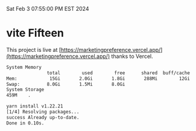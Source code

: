 Sat Feb  3 07:55:00 PM EST 2024

# vite Fifteen


This project is live at [https://marketingpreference.vercel.app/](https://marketingpreference.vercel.app/) thanks to Vercel.

```bash
System Memory
               total        used        free      shared  buff/cache   available
Mem:            15Gi       2.0Gi       1.8Gi       288Mi        12Gi        13Gi
Swap:          8.0Gi       1.5Mi       8.0Gi
System Storage
459M	.
```
```bash
yarn install v1.22.21
[1/4] Resolving packages...
success Already up-to-date.
Done in 0.10s.
```
